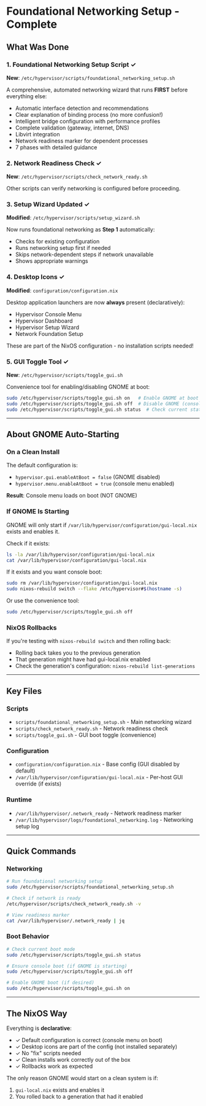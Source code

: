 # Foundational Networking Setup - Complete

## What Was Done

### 1. Foundational Networking Setup Script ✓
**New**: `/etc/hypervisor/scripts/foundational_networking_setup.sh`

A comprehensive, automated networking wizard that runs **FIRST** before everything else:
- Automatic interface detection and recommendations
- Clear explanation of binding process (no more confusion!)
- Intelligent bridge configuration with performance profiles
- Complete validation (gateway, internet, DNS)
- Libvirt integration
- Network readiness marker for dependent processes
- 7 phases with detailed guidance

### 2. Network Readiness Check ✓
**New**: `/etc/hypervisor/scripts/check_network_ready.sh`

Other scripts can verify networking is configured before proceeding.

### 3. Setup Wizard Updated ✓
**Modified**: `/etc/hypervisor/scripts/setup_wizard.sh`

Now runs foundational networking as **Step 1** automatically:
- Checks for existing configuration
- Runs networking setup first if needed
- Skips network-dependent steps if network unavailable
- Shows appropriate warnings

### 4. Desktop Icons ✓  
**Modified**: `configuration/configuration.nix`

Desktop application launchers are now **always** present (declaratively):
- Hypervisor Console Menu
- Hypervisor Dashboard
- Hypervisor Setup Wizard
- Network Foundation Setup

These are part of the NixOS configuration - no installation scripts needed!

### 5. GUI Toggle Tool ✓
**New**: `/etc/hypervisor/scripts/toggle_gui.sh`

Convenience tool for enabling/disabling GNOME at boot:
```bash
sudo /etc/hypervisor/scripts/toggle_gui.sh on   # Enable GNOME at boot
sudo /etc/hypervisor/scripts/toggle_gui.sh off  # Disable GNOME (console menu)
sudo /etc/hypervisor/scripts/toggle_gui.sh status  # Check current state
```

---

## About GNOME Auto-Starting

### On a Clean Install

The default configuration is:
- `hypervisor.gui.enableAtBoot = false` (GNOME disabled)
- `hypervisor.menu.enableAtBoot = true` (console menu enabled)

**Result**: Console menu loads on boot (NOT GNOME)

### If GNOME Is Starting

GNOME will only start if `/var/lib/hypervisor/configuration/gui-local.nix` exists and enables it.

Check if it exists:
```bash
ls -la /var/lib/hypervisor/configuration/gui-local.nix
cat /var/lib/hypervisor/configuration/gui-local.nix
```

If it exists and you want console boot:
```bash
sudo rm /var/lib/hypervisor/configuration/gui-local.nix
sudo nixos-rebuild switch --flake /etc/hypervisor#$(hostname -s)
```

Or use the convenience tool:
```bash
sudo /etc/hypervisor/scripts/toggle_gui.sh off
```

### NixOS Rollbacks

If you're testing with `nixos-rebuild switch` and then rolling back:
- Rolling back takes you to the previous generation
- That generation might have had gui-local.nix enabled
- Check the generation's configuration: `nixos-rebuild list-generations`

---

## Key Files

### Scripts
- `scripts/foundational_networking_setup.sh` - Main networking wizard
- `scripts/check_network_ready.sh` - Network readiness check
- `scripts/toggle_gui.sh` - GUI boot toggle (convenience)

### Configuration  
- `configuration/configuration.nix` - Base config (GUI disabled by default)
- `/var/lib/hypervisor/configuration/gui-local.nix` - Per-host GUI override (if exists)

### Runtime
- `/var/lib/hypervisor/.network_ready` - Network readiness marker
- `/var/lib/hypervisor/logs/foundational_networking.log` - Networking setup log

---

## Quick Commands

### Networking
```bash
# Run foundational networking setup
sudo /etc/hypervisor/scripts/foundational_networking_setup.sh

# Check if network is ready
/etc/hypervisor/scripts/check_network_ready.sh -v

# View readiness marker
cat /var/lib/hypervisor/.network_ready | jq
```

### Boot Behavior
```bash
# Check current boot mode
sudo /etc/hypervisor/scripts/toggle_gui.sh status

# Ensure console boot (if GNOME is starting)
sudo /etc/hypervisor/scripts/toggle_gui.sh off

# Enable GNOME boot (if desired)
sudo /etc/hypervisor/scripts/toggle_gui.sh on
```

---

## The NixOS Way

Everything is **declarative**:
- ✓ Default configuration is correct (console menu on boot)
- ✓ Desktop icons are part of the config (not installed separately)
- ✓ No "fix" scripts needed
- ✓ Clean installs work correctly out of the box
- ✓ Rollbacks work as expected

The only reason GNOME would start on a clean system is if:
1. `gui-local.nix` exists and enables it
2. You rolled back to a generation that had it enabled
